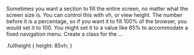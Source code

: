 Sometimes you want a section to fill the entire screen, no matter what the screen size is. You can control this with vh, or view height. The number before it is a percentage, so if you want it to fill 100% of the browser, you would set it to 100. You might set it to a value like 85% to accommodate a fixed navigation menu. Create a class for the …

.fullheight { height: 85vh; }